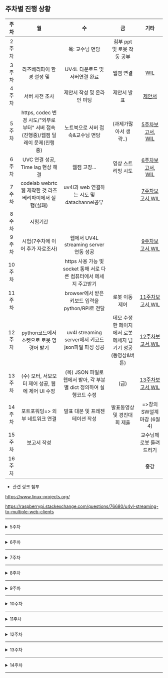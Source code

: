 ## 주차별 진행 상황

|주차|월|수|금|기타|
|:----:|:---:|:---:|:---:|:---:|
|2주차||목: 교수님 면담|첨부 ppt 및 로봇 작동 공부|
|3주차|라즈베리파이 환경 설정 및 |UV4L 다운로드 및 서버연결 완료|웹캠 연결|[WIL](./week_2~3.md)|
|4주차|서버 사전 조사|제안서 작성 및 온라인 미팅|제안서 발표|[제안서](./Report/CapstoneProposal.pdf)|
|5주차|https, codec 변경 시도/"외부로부터" 서버 접속(진행중)/웹캠 딜레이 문제(진행중)	| 노트북으로 서버 접속&교수님 면담|(과제가많아서 생략..)|[5주차보고서](../Report/week5.pdf), [WIL](./week_5.md)|
|6주차|UVC 연결 성공, Time lag 현상 해결|웹캠 고장...|영상 스트리밍 시도|[6주차보고서](../Report/week6.pdf), [WIL](./week_6.md)|
|7주차|codelab webrtc 웹 제작한 것 라즈베리파이에서 실행(실패)|uv4l과 web 연결하는 시도 및 datachannel공부||[7주차보고서](../Report/report_7.pdf),[WIL](./week_7.md)|
|8주차|시험기간
|9주차|시험(7주차에 이어 추가 자료조사)|웹에서 UV4L streaming server 연동 성공||[9주차보고서](../Report/report_9.pdf),[WIL](./week_9.md)|
|10주차||https 사용 가능 및 socket 통해 서로 다른 컴퓨터에서 메세지 주고받기|||
|11주차||browser에서 받은 키보드 입력을 python/RPi로 전달|로봇 이동 제어|[11주차보고서](../Report/report_11.pdf),[WIL](./week_10,11.md)|
|12주차|python코드에서 소켓으로 로봇 명령어 받기|uv4l streaming server에서 키코드 json파일 파싱 성공|데모 수정한 페이지에서 로봇 메세지 넘기기 성공(동영상&버튼)|[12주차보고서](../Report/report_12.pdf),[WIL](./week_12.md)|
|13주차|(수) 모터, 서보모터 제어 성공, 웹에 제어 UI 수정|(목) JSON 파일로 웹에서 받아, 각 부분별 dict 정의하여 실행코드 수정|(금)|[13주차보고서](../Report/report_13.pdf),[WIL](./week_13.md)
|14주차|포트포워딩=> 외부 네트워크 연결|발표 대본 및 프레젠테이션 작성|발표동영상 및 경진대회 제출|=>창의SW설계 마감 (6월 4)
|15주차|보고서 작성|||교수님께 로봇 돌려드리기
|16주차||||종강



* 관련 링크 첨부

https://www.linux-projects.org/

https://raspberrypi.stackexchange.com/questions/76680/u4vl-streaming-to-multiple-web-clients


----------------------------
<details>
    <summary>5주차</summary>
    
### 5주차

* __월요일 목표__
* -[X] 새로운 공유기 변경
* -[ ] ~~https로 변경-> 보안 강화~~  **-> 해결하지 못함 
* -[ ] 딜레이 문제점 알아보고 원인 찾기
* -[X] 외부 컴퓨터에서 서버 열기 **서버는 열었지만 카메라 detected 하지 못함

* __수요일 목표__
* -[ ] 공유기 랜선으로 연결
* -[ ] 외부컴퓨터에서 서버 열기 (카메라와 함께)


* __수요일 교수님 온라인 미팅 메모__


  딜레이가 발생할만한게 -> ~~카메라밖에 없나?~~ -> 해상도 낮춰서 나아졌어
  
  **교수님 요청사항 : 끊김이 아예 없었으면 좋겠어.....라즈베리파이에서 카메라찍어서보내주는 거니까...**
  
  실험 1)해상도낮춰본다. ~~2) 웹캠을 바꿔본다 3) 라즈베리캠으로 바꿔본다.~~ => 끊김 실험은 천천히 해보자..
  
  wifi 붙여서 보내는 것 받아보는것 / 자누스 서버로 다른 거 이용해보는것 / google 서버 써서 webrtc 받아오는것
  
  역할 분담해서 자누스janus, uv4l, google 받아오는 것 나눠보기
  
  *에러는 잡되 진도 나가기,
  
  
  local 완성 하기, 공유기에서 하는 것 완성하기/ ~~웹캠 싼거 이만원... 사서 (드라이버 지원이 잘되는 지 )~~ / ~~충무관 211호 (혜정이 있을 수 ㅎㅎ 라즈베리파이 캠을 빌려달라 )~~

  
  라즈베리에서 컴퓨터로 janus로 RTSP로 보내줘 자누스가 그걸 받아서 요청한 사람에게 webrtc로 뿌려 => 궁극적으로 더 좋아 (janus는 여러명이 볼 수 있으니까 더 유리)
 
  uvc가 문제 일때 라즈베리파이캠을 사용하는 것도 추후에 고려해보자
  
* __수요일 교수님 미팅 이후 진행상황__
*  -[X] 라즈베리파이를 변경해봄 **->라즈베리파이 변경 후가 훨씬 안정적이였음**
*  -[X] 웹캠 문제 확인 **-> 노트북에 연결해본 결과 웹캠 문제는 아니었던 걸로!**
*  -[ ] 다른 방법 강구... google서버와 janus 사용하는 것도 알아보기 (집에가서 알아보자! 월요일까지!!)

 🤔 
 
 time delay, lag 원인 추측 : 라즈베리파이 웹캠에서 영상 얻어올 때 이미지 캡쳐하면서 오는 과정, 이때 모든 이미지가 저장되어 시간이 지나면 메모리가 커져서 멈춤현상 발생하는 듯...!
   
 time delay, lag 해결 방안 : 실시간 스트리밍만 할 것이므로 이미지 저장과정이 필요없을 것 같아 이 코드를 찾고 수정해보면 좋을 것 같음.
 
 다른 컴퓨터에서 서버 열때 카메라 못불러오는 이유 추측 : 라즈베리파이에 직접 연결되서 그렇지 않을까..? 서버에 연결되야해..? 그래야 다른 컴퓨터에서도 캠 영상 불러와지지 않을까?

</details>

-----------

<details markdown="1">
<summary>6주차</summary>


* __공지 사항__ : 

    driver raspicam 쓰지 않기!! (쓰면 해놓은거 헷갈림 우리 확신의 UVC이고, 지정 잘해줬으니까 이대로 진행 시킵시다) **driver-uvc!!**
    
    실행 종료에서도 `sudo service uv4l_uvc restart` 이런식으로 작성 raspicam은 그냥 없는 거라고 생각하기 => 함부로 바꾸면 헷갈려짐.. 주의...부탁드립니다 uvc로 다 열려요!


* __월요일 목표__

* -[X] Time delay, lag 현상 해결 
* -[X] 외부에서 UV4L 화면 열었을 때 실시간 영상 실행
* -[ ] Remote/local 캠 둘다 켜보기 => chrome에는 보안이 세서 https로 지정을 해줘야하고 firefox에서는 실행 가능으로 예상
* -[ ] http=>https로 변경 => 미희 시도 중 .. => 또 실패 !(chrome브라우저를 이용하려면 아무래도 이 과정이 필요한 듯 한데 자꾸 안되네.. )


* __월요일 진행상황__

       교수님 요청 사항 : 1) --verbosity 에러 상황 보고 2) firefox로 웹 한번 켜보기

       😄😄😄😄😄=> 계속 해결 못하던 것 해결했다~~ 
       
       컴퓨터 두세대 접속.. 했으면 좋았을 텐데, 여러 대 접속이 안되는 듯하다.
       (Sorry, the device is either busy streaming to another peer or previous shutdown has not been completed yet)
       이라는 오류가 뜬다... => 우리는 Jauns 로 시도를 해봐야할 것 같다!
       
       https://www.linux-projects.org/uv4l/tutorials/custom-webapp-with-face-detection/ 이게 html해서 사용자 custom하는 튜토리얼로 추정


    **교수님 요청사항**
    
    1) uv4l에 두세개로 동시요청해보아 딜레이 얼마나 느려지는 지 확인해보자 **=> 확인 결과, 여러대 접속이 불가능했음**    _=>Janus 서버 알아봐야함_

    2) webrtc로 컴퓨터에서는 영상을 받고, 컴퓨터에서는 반대로 로봇한테 전후좌우 이동하고 팔 제어 명령 주는 것도 data channel로 해서 해보자. 
        
        =>data channel 공부 해보자!
        
        (=> 일단 janus 연결이 우선일 것 같다!)
        




* __화요일 목표__

세정 ps: 혜이니 컴퓨터로 firefox 브라우저 깔아서 서버 열고 서버 안에 두번째 체크 박스 중에 camera 체크하고 call 한번 불러줘주세영...
(chrome에서 열면 https가 필요하고, firefox에서 열면 굳이 안해줘도 될것같아..)
remote 캠이랑 local 캠이랑 동시에 실행 가능할 것 같은데 firefox 깔다가 용량이 없어서 못깔렸어...ㅜㅜ

+ 교수님께서 같은 컴에서 uv4l 같은 웹페이지 두개 열어도 안되냐고 물어보셨는데 이것도 한번 해줬으면 좋겟어!



* __화요일 진행상황__

1. 혹시 모를 보안 문제에 대비해 라즈베리파이 계정 비밀번호 변경 (pi / deeply)  
~~2. default 환경으로 라즈베리파이의 시간을 동기화 해놓았지만 연결된 공유기는 외부로의 인터넷 연결이 불가하므로 외부 인터넷 이용할 시에는 반드시 직접 동기화할 것.~~  
3. [웹캠 고장](https://github.com/LEEHYEIN-098/21-1_Capstone_deeply/blob/main/WIL/week_6.md#%EC%86%8D%EB%B3%B4%EC%9B%B9%EC%BA%A0-%EA%B3%A0%EC%9E%A5)


* __~~수~~금요일 목표__

*  -[ ] ~~Janus gateway 지정해주고 다중 스트리밍 구축하기 (딜레이도 확인하기)~~  
*  -[ ] 영상 스트리밍 잡기  

* __~~수~~금요일 진행상황__  
  
1. https는 왜 안되나  
2. 인코딩 변경 시도  
3. webrtc라서 안 되는거 아닐까? mmfpeg으로 영상 스트리밍 시도 - 시간 부족..  
  
영상 스트리밍 안 되는 건 카메라(로지텍 웹캠) 문제로 예상  


</details>


---
<details markdown="1">
<summary>7주차</summary>

* __월요일 목표__
* -[ ] 컴퓨터에서 webRTC datachannel로 로봇에 명령어 보내기(양방향 통신 시도)'

=> 로봇을 조종해서 움직이면 카메라로 실시간 화면 보여지는 것 보자 ! 



</details>

---

<details markdown="1">
<summary>8주차</summary>

시험기간.


</details>

---

<details markdown="1">
<summary>9주차</summary>

* __교수님께 data channel 도움 요청__

       웹 브라우저에서 datachannel 하는 것부터 해보자,
       아래 첨부해주신거 데모 버전 실행해보고 소스 코드 구해서 이해한 다음 웹프로그래밍 해서 라즈베리 파이가 잘 받도록 해보자
     
     
 교수님께서 주신 참고 자료
 
 https://developers.google.com/web/updates/2013/02/WebRTC-RTCDataChannel-demo-API-changes-and-Chrome-talks-to-Firefox
 
 참고자료 작성하신 분 깃허브 주소
 
 https://github.com/samdutton/simpl/blob/gh-pages/rtcdatachannel/js/main.js
       
       
* __월요일 목표__
* -[X] datachannel Control 하는 참고 자료 더 찾아보기
* -[ ] UV4L 영상 웹에서 연결하는 방법 알아보기

찾은 참고 자료 블로그 링크

https://webrtchacks.com/aiy-vision-kit-uv4l-web-server/

https://m.blog.naver.com/PostView.nhn?blogId=codingspecialist&logNo=221178140657&categoryNo=30&proxyReferer=https:%2F%2Fblog.naver.com%2FPostView.nhn%3FblogId%3Dcodingspecialist%26logNo%3D221178140657%26categoryNo%3D30%26parentCategoryNo%3D0%26viewDate%3D%26currentPage%3D3%26postListTopCurrentPage%3D1%26from%3DpostList%26userTopListOpen%3Dtrue%26userTopListCount%3D10%26userTopListManageOpen%3Dfalse%26userTopListCurrentPage%3D3

https://www.tutorialspoint.com/webrtc/index.htm

https://www.instructables.com/WebRTC-Creeper-Drone-Browser-Controlled-RC-Car/

https://github.com/vace117/CreeperAndroid

http://naver.me/IMQP1TYC

    UV4L 카메라 연결 안되는 부분 html에서 video src="http://raspiberrypi:9090/webrtc/stream" 이렇게 태그를 달면 되지 않을까? 라고 생각

* __수요일 목표__
* -[X] UV4L streaming server와 웹 연결 시킴
* -[ ] datachannel 기능 구현하기

UV4L 카메라 영상과 웹을 연동하는 건 uv4l-uvc.config 파일에서 가능했다

참조 : https://www.linux-projects.org/uv4l/tutorials/custom-webapp-with-face-detection/

* __금요일 목표__




</details>

---

<details markdown="1">
<summary>10주차</summary>

* __10주차 목표
*  -[ ] WebRTC datachannel로 명령어 보내기
*  -[ ] 받은 명령어로 로봇 제어하기



</details>

---

<details markdown="1">
<summary>11주차</summary>

* __11주차 목표
*  -[X] 로봇과 웹을 WebRTC로 연결해 메세지 전달
*  -[X] webrtc를 통해 로봇 이동 제어


</details>

---

<details markdown="1">
<summary>12주차</summary>

* __12주차 목표
*  -[X] custom web app에 영상 스트리밍 기능 추가
*  -[ ] custom web app 디자인 개선
*  -[X] 카메라 모터 제어
*  -[X] datachannel, socket 통신 끝

</details>

---

<details markdown="1">
<summary>13주차</summary>

* __13주차 목표__
* -[X] demo 페이지에 모터 제어 버튼 완성하기
* -[X] front UI 개선 => 깔끔하게 꾸미자
* -[X] arm 제어기능 추가하기
* -[ ] face detection => object detection으로 변경해보기
* -[ ] camera tracking 더 찾아보기



* 혜인이 교수님 전화 상담 내용 
* 
                `` WEBRTC의 실시간성 강조-> 딜레이가 아주 적다.

                    5G를 VR/AR에 쓴느 이유-> 딜레이가 아주 적다는 장점 이용(이동통신 사용시, 데이터의 오고감으로 오래걸림, BUT WEBRTC, 5G 통신의 경우, 빠르게 가능)

                    KEYWORD : METABUS에 적용 가능한 실시간 스트리밍 로봇! => 진짜 로봇에 들어간 느낌이 들며 실시간 체험 가능

                교수님 요청사항: 사이트 UI/UX 잘 만들어서 팔을 잘 움직일 수 있도록(로봇 다루기 편하게)//
                            웹에서 스크롤이 가능한가? 보기 좋고 어렵지 않게!
                            OPENCV까지는 마감일자 부족하니, 팔과 카메라로 마무리

             추가 요청)
             아맞다 그리고 교수님이 uv4l 사이트에서 데이터채널로 로봇 제어한거 과정 자세하게 피피티 만들어서 보내달라고 하시네
             내일 가서 동영상도 찍고 해서 만들어야겟다
         
         
     ``
     
     
     
     
*  SHARIF 카톡 내용
 ``IMU 센서 VR제어할 때 유용,,=> 메타버스 강조할거면 VR??? (시간 없으니 생각해보자)``


(창의경진대회까지 13,14주 남았다..!! ㅍㅇㅌㅍㅇㅌ♥)

* __수요일 목표__
* [X] 웹에서 keycode 입력시 data 넘기기
* [X] 웹에서 버튼 클릭시, data 넘기기
* [X] SERVO 모터를 이용하여 팔제어하기 💙💙💙💙=> 어려운거 빨리끝냈다~~~ 
* [X] 키코드랑 버튼 예쁘게 만들었지롱 &#128047; 😍
 
 
 
* __목요일 목표__
* [X] ARM파트 추가한 웹에서 CONNECT 안되던 문제 => 해결(단순 변수 정의 문제였음)
* [X] 웹에서 ROBOT ARM (=>input range기능사용)으로 데이터 넘겨서, 로봇 제어
* [X] 웹 ROBOT ARM 파트 추가
* [X] python 실행코드에서 데이터 무한루프안에 돌아(통신이 끊기지 않게)하는 부분 추가
* [X] JSON 파일로 로봇 컨트롤(dict 정의)
* [X] 로봇 모션 유연하게 바꾸기 => time.sleep(0.05)?




* _&#128047; 내가 하고자 하는 목표(집에서)_
* [X] 금요일 발표 PPT용 만들기
* [X] 교수님께 보내드릴, UV4L Streaming server로 데이터 채널 연결시키는 부분 보고서용 PPT 제작
* [X] 웹에 SERVO 7, 8 (카메라 서보모터) 제어할 웹 스크립트 제작(SERVO8의 경우는 range 40-120이다.)
* [X] 웹 CSS 수정 (비디오와 키들 포지셔닝 먼저 => 색도 바꾸고 화면 예쁘게 예쁘게...)
* [X] 웹의 signalling.js => onDataChannelMsg 부분 config 오류 뜨는 거 수정하기
* [X] ROBOT ARM 40~80으로 range 수정
* [X] 웹에서 input range 부분 데이터 넘기는거, 스크롤 멈출때 넘겨지지말고 계속 움직이면서 바로바로 넘길 수 있는 event JS에서 더 알아보기.
* [X] 파이썬 실행함수 멈추지 않게 설계하는 방법 알아보기 => &#128047; 나의 생각에 socket.통신 부분에서 키 엇나가면 종료되는 걸로 예상...
* [ ] ~~각도까지 계산해서 연동시키는거...불가능할까... 시간이 없겠지...?... 일단 내 목록에 넣어둠.....~~




* __금요일 목표__
* [ ] ~~집게 집는 한 동작 모션만들기~~=> 안하기로 함
* [X] 파이썬 실행파일 로봇 코드랑 붙여보기 ▶️ 안되면 유사하게 import식으로 파일간 구분지어 폴더 제작?
* [X] 파이썬 실행 파일 안멈추는 방법 알아보기




</details>

---

<details markdown="1">
<summary>14주차</summary>

* [X] 포트포워딩=> 외부 네트워크에서 통신 (by 혜인)
* [X] 발표 대본 작성하기 
* [X] 발표 자료 작성하기
* [X] 발표 영상 제작하기


전체적인 캡스톤 프로젝트 끝~~~
다음주에 보고서 빠르게쓰잣!~!

#### 모두들 한학기 동안 캡스톤에 뼈를 갈아주셔서 감사하고 고생많았어유~~ 사랑해유😙😄❤️❤️❤️❤️❤️


</details>

---
